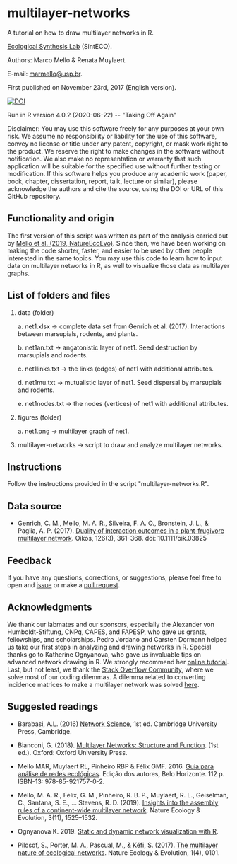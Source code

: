 # multilayer-networks

A tutorial on how to draw multilayer networks in R.

[Ecological Synthesis Lab](https://marcomellolab.wordpress.com) (SintECO).

Authors: Marco Mello & Renata Muylaert.

E-mail: marmello@usp.br. 

First published on November 23rd, 2017 (English version).

[![DOI](https://zenodo.org/badge/DOI/10.5281/zenodo.4122503.svg)](https://doi.org/10.5281/zenodo.4122503)

Run in R version 4.0.2 (2020-06-22) -- "Taking Off Again"

Disclaimer: You may use this software freely for any purposes at your own risk. We assume no responsibility or liability for the use of this software, convey no license or title under any patent, copyright, or mask work right to the product. We reserve the right to make changes in the software without notification. We also make no representation or warranty that such application will be suitable for the specified use without further testing or modification. If this software helps you produce any academic work (paper, book, chapter, dissertation, report, talk, lecture or similar), please acknowledge the authors and cite the source, using the DOI or URL of this GitHub repository.


## Functionality and origin

The first version of this script was written as part of the analysis carried out by [Mello et al. (2019, NatureEcoEvo)](https://doi.org/10.1038/s41559-019-1002-3). Since then, we have been working on making the code shorter, faster, and easier to be used by other people interested in the same topics. You may use this code to learn how to input data on multilayer networks in R, as well to visualize those data as multilayer graphs.


## List of folders and files

1. data (folder)

    a. net1.xlsx -> complete data set from Genrich et al. (2017). Interactions between marsupials, rodents, and plants.

    b. net1an.txt -> angatonistic layer of net1. Seed destruction by marsupials and rodents.

    c. net1links.txt -> the links (edges) of net1 with additional attributes.

    d. net1mu.txt -> mutualistic layer of net1. Seed dispersal by marsupials and rodents.

    e. net1nodes.txt -> the nodes (vertices) of net1 with additional attributes.


2. figures (folder)

    a. net1.png -> multilayer graph of net1.
    

3. multilayer-networks -> script to draw and analyze multilayer networks.


## Instructions

Follow the instructions provided in the script "multilayer-networks.R".


## Data source

* Genrich, C. M., Mello, M. A. R., Silveira, F. A. O., Bronstein, J. L., & Paglia, A. P. (2017). [Duality of interaction outcomes in a plant-frugivore multilayer network](https://doi.org/10.1111/oik.03825). Oikos, 126(3), 361–368. doi: 10.1111/oik.03825


## Feedback

If you have any questions, corrections, or suggestions, please feel free to open and [issue](https://github.com/marmello77/multilayer-networks/issues) or make a [pull request](https://github.com/marmello77/multilayer-networks/pulls).


## Acknowledgments

We thank our labmates and our sponsors, especially the Alexander von Humboldt-Stiftung, CNPq, CAPES, and FAPESP, who gave us grants, fellowships, and scholarships. Pedro Jordano and Carsten Dormann helped us take our first steps in analyzing and drawing networks in R. Special thanks go to Katherine Ognyanova, who gave us invaluable tips on advanced network drawing in R. We strongly recommend her [online tutorial](http://kateto.net/network-visualization). Last, but not least, we thank the [Stack Overflow Community](https://stackoverflow.com), where we solve most of our coding dilemmas. A dilemma related to converting incidence matrices to make a multilayer network was solved [here](https://stackoverflow.com/questions/64486982/how-to-unite-two-graphs-in-r-to-form-a-multilayer-network).


## Suggested readings

* Barabasi, A.L. (2016) [Network Science](http://barabasi.com/networksciencebook/), 1st ed. Cambridge University Press, Cambridge.

* Bianconi, G. (2018). [Multilayer Networks: Structure and Function](https://amzn.to/31SAdRl). (1st ed.). Oxford: Oxford University Press.

* Mello MAR, Muylaert RL, Pinheiro RBP & Félix GMF. 2016. [Guia para análise de redes ecológicas](https://marcomellolab.wordpress.com/software/). Edição dos autores, Belo Horizonte. 112 p. ISBN-13: 978-85-921757-0-2.

* Mello, M. A. R., Felix, G. M., Pinheiro, R. B. P., Muylaert, R. L., Geiselman, C., Santana, S. E., … Stevens, R. D. (2019). [Insights into the assembly rules of a continent-wide multilayer network](https://doi.org/10.1038/s41559-019-1002-3). Nature Ecology & Evolution, 3(11), 1525–1532.

* Ognyanova K. 2019. [Static and dynamic network visualization with R](http://kateto.net/network-visualization).

* Pilosof, S., Porter, M. A., Pascual, M., & Kéfi, S. (2017). [The multilayer nature of ecological networks](https://doi.org/10.1038/s41559-017-0101). Nature Ecology & Evolution, 1(4), 0101.
